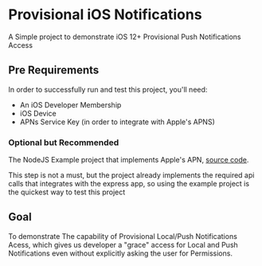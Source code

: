 # Provisional iOS Notifications

A Simple project to demonstrate iOS 12+ Provisional Push Notifications Access


## Pre Requirements

In order to successfully run and test this project, you'll need:

- An iOS Developer Membership
- iOS Device
- APNs Service Key (in order to integrate with Apple's APNS)

### Optional but Recommended
The NodeJS Example project that implements Apple's APN, [source code](https://github.com/samermurad/simple-apns-example).

This step is not a must, but the project already implements the required api calls that integrates with the express app, so using the example project is the quickest way to test this project


## Goal

To demonstrate The capability of Provisional Local/Push Notifications Acess, which gives us developer a "grace" access for Local and Push Notifications even without explicitly asking the user for Permissions.
